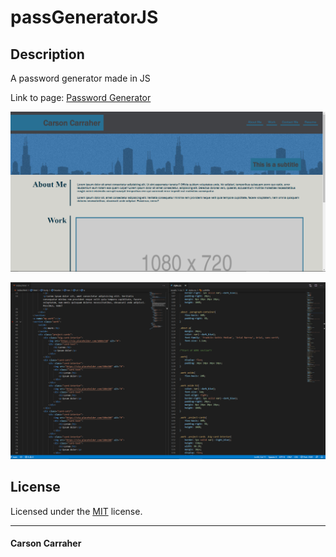 # passGeneratorJS

## Description 

A password generator made in JS

Link to page: [Password Generator]()

<p align="center">
  <img alt="My github pages screenshot" src="https://raw.githubusercontent.com/Carson133/portfolio-C/main/assets/images/portfolio-deployed.PNG">
</p>

<p align="center">
  <img alt="Snippet of code from my portfolio" src="https://raw.githubusercontent.com/Carson133/portfolio-C/main/assets/images/portfolio-code.PNG">
</p>

## License

Licensed under the [MIT](LICENSE) license.

---

#### Carson Carraher
